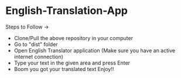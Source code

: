# English-Translation-App

Steps to Follow ->
* Clone/Pull the above repository in your computer
* Go to "dist" folder
* Open English Translator application (Make sure you have an active internet connection)
* Type your text in the given area and press Enter
* Boom you got your translated text Enjoy!!
